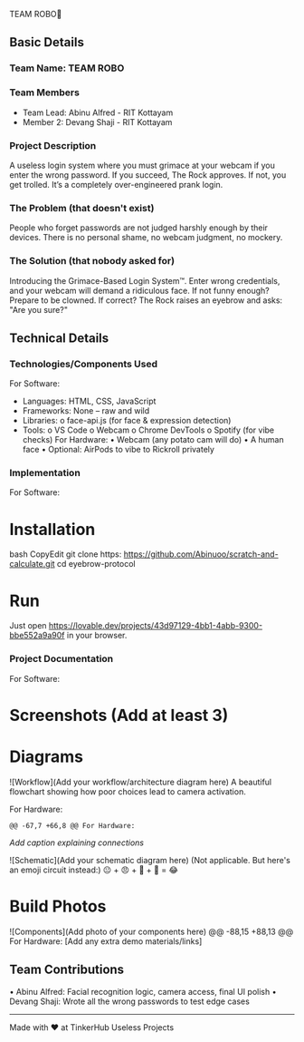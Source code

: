 
TEAM ROBO🎯


## Basic Details
### Team Name: TEAM ROBO


### Team Members
- Team Lead: Abinu Alfred - RIT Kottayam
- Member 2: Devang Shaji - RIT Kottayam

### Project Description
A useless login system where you must grimace at your webcam if you enter the wrong password. If you succeed, The Rock approves. If not, you get trolled. It’s a completely over-engineered prank login.

### The Problem (that doesn't exist)
People who forget passwords are not judged harshly enough by their devices. There is no personal shame, no webcam judgment, no mockery.

### The Solution (that nobody asked for)
Introducing the Grimace-Based Login System™. Enter wrong credentials, and your webcam will demand a ridiculous face. If not funny enough? Prepare to be clowned. If correct? The Rock raises an eyebrow and asks: "Are you sure?"

## Technical Details
### Technologies/Components Used
For Software:
- Languages: HTML, CSS, JavaScript
- Frameworks: None – raw and wild
- Libraries:
  o	face-api.js (for face & expression detection)
- Tools:
  o	VS Code
  o	Webcam
  o	Chrome DevTools
  o	Spotify (for vibe checks)
For Hardware:
  •	Webcam (any potato cam will do)
  •	A human face
  •	Optional: AirPods to vibe to Rickroll privately


### Implementation
For Software:
# Installation
bash
CopyEdit
git clone https: https://github.com/Abinuoo/scratch-and-calculate.git
cd eyebrow-protocol
# Run
Just open  https://lovable.dev/projects/43d97129-4bb1-4abb-9300-bbe552a9a90f in your browser.
### Project Documentation
For Software:

# Screenshots (Add at least 3)



# Diagrams
![Workflow](Add your workflow/architecture diagram here)
A beautiful flowchart showing how poor choices lead to camera activation.

For Hardware:

	@@ -67,7 +66,8 @@ For Hardware:
*Add caption explaining connections*

![Schematic](Add your schematic diagram here)
(Not applicable. But here's an emoji circuit instead:)
😐 + 😠 + 🎥 + 🧠 = 😂

# Build Photos
![Components](Add photo of your components here)
	@@ -88,15 +88,13 @@ For Hardware:
[Add any extra demo materials/links]

## Team Contributions
•	Abinu Alfred: Facial recognition logic, camera access, final UI polish
•	Devang Shaji: Wrote all the wrong passwords to test edge cases

---
Made with ❤️ at TinkerHub Useless Projects 
